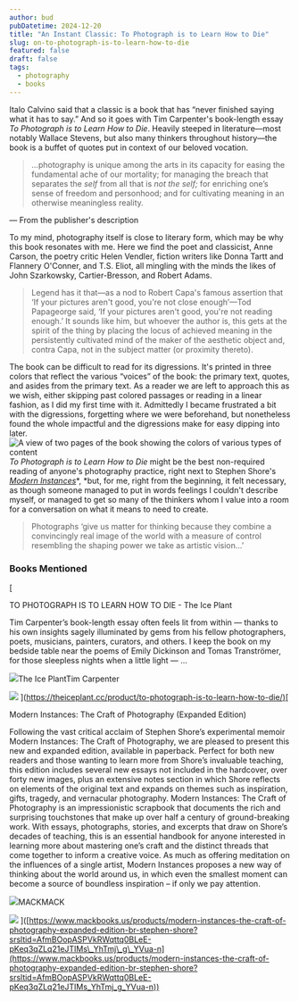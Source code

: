 ```yaml
---
author: bud
pubDatetime: 2024-12-20
title: "An Instant Classic: To Photograph is to Learn How to Die"
slug: on-to-photograph-is-to-learn-how-to-die
featured: false
draft: false
tags:
  - photography
  - books
---
```

Italo Calvino said that a classic is a book that has “never finished saying what it has to say.” And so it goes with Tim Carpenter's book-length essay _To Photograph is to Learn How to Die_. Heavily steeped in literature—most notably Wallace Stevens, but also many thinkers throughout history—the book is a buffet of quotes put in context of our beloved vocation.

> ...photography is unique among the arts in its capacity for easing the fundamental ache of our mortality; for managing the breach that separates the _self_ from all that is _not the self;_ for enriching one’s sense of freedom and personhood; and for cultivating meaning in an otherwise meaningless reality.

— From the publisher's description

To my mind, photography itself is close to literary form, which may be why this book resonates with me. Here we find the poet and classicist, Anne Carson, the poetry critic Helen Vendler, fiction writers like Donna Tartt and Flannery O'Conner, and T.S. Eliot, all mingling with the minds the likes of John Szarkowsky, Cartier-Bresson, and Robert Adams.

> Legend has it that—as a nod to Robert Capa's famous assertion that ‘If your pictures aren't good, you're not close enough’—Tod Papageorge said, ‘If your pictures aren't good, you're not reading enough.’ It sounds like him, but whoever the author is, this gets at the spirit of the thing by placing the locus of achieved meaning in the persistently cultivated mind of the maker of the aesthetic object and, contra Capa, not in the subject matter (or proximity thereto).

The book can be difficult to read for its digressions. It's printed in three colors that reflect the various “voices” of the book: the primary text, quotes, and asides from the primary text. As a reader we are left to approach this as we wish, either skipping past colored passages or reading in a linear fashion, as I did my first time with it. Admittedly I became frustrated a bit with the digressions, forgetting where we were beforehand, but nonetheless found the whole impactful and the digressions make for easy dipping into later. ![A view of two pages of the book showing the colors of various types of content](https://www.circle-of-confusion.com/content/images/2025/01/IMG_4858.JPG) _To Photograph is to Learn How to Die_ might be the best non-required reading of anyone's photography practice, right next to Stephen Shore's [_Modern Instances_](https://www.mackbooks.us/products/modern-instances-the-craft-of-photography-expanded-edition-br-stephen-shore?srsltid=AfmBOopASPVkRWqttq0BLeE-pKeq3qZLq21eJTIMs_YhTmj_g_YVua-n)\*, \*but, for me, right from the beginning, it felt necessary, as though someone managed to put in words feelings I couldn't describe myself, or managed to get so many of the thinkers whom I value into a room for a conversation on what it means to need to create.

> Photographs ‘give us matter for thinking because they combine a convincingly real image of the world with a measure of control resembling the shaping power we take as artistic vision...’

### Books Mentioned

\[

TO PHOTOGRAPH IS TO LEARN HOW TO DIE - The Ice Plant

Tim Carpenter’s book-length essay often feels lit from within — thanks to his own insights sagely illuminated by gems from his fellow photographers, poets, musicians, painters, curators, and others. I keep the book on my bedside table near the poems of Emily Dickinson and Tomas Tranströmer, for those sleepless nights when a little light — …

![](https://www.circle-of-confusion.com/content/images/icon/favicon-2.gif)The Ice PlantTim Carpenter

![](https://www.circle-of-confusion.com/content/images/thumbnail/TO-PHOTOGRAPH_front-cover-2.gif) \]([https://theiceplant.cc/product/to-photograph-is-to-learn-how-to-die/)\[](https://theiceplant.cc/product/to-photograph-is-to-learn-how-to-die/\)%5B)

Modern Instances: The Craft of Photography (Expanded Edition)

Following the vast critical acclaim of Stephen Shore’s experimental memoir Modern Instances: The Craft of Photography, we are pleased to present this new and expanded edition, available in paperback. Perfect for both new readers and those wanting to learn more from Shore’s invaluable teaching, this edition includes several new essays not included in the hardcover, over forty new images, plus an extensive notes section in which Shore reflects on elements of the original text and expands on themes such as inspiration, gifts, tragedy, and vernacular photography. Modern Instances: The Craft of Photography is an impressionistic scrapbook that documents the rich and surprising touchstones that make up over half a century of ground-breaking work. With essays, photographs, stories, and excerpts that draw on Shore’s decades of teaching, this is an essential handbook for anyone interested in learning more about mastering one’s craft and the distinct threads that come together to inform a creative voice. As much as offering meditation on the influences of a single artist, Modern Instances proposes a new way of thinking about the world around us, in which even the smallest moment can become a source of boundless inspiration – if only we pay attention.

![](https://www.circle-of-confusion.com/content/images/icon/Mack_logo_2.png)MACKMACK

![](https://www.circle-of-confusion.com/content/images/thumbnail/ModernInstancesExpandedEd_angled.jpg) \]([https://www.mackbooks.us/products/modern-instances-the-craft-of-photography-expanded-edition-br-stephen-shore?srsltid=AfmBOopASPVkRWqttq0BLeE-pKeq3qZLq21eJTIMs\_YhTmj\_g\_YVua-n](https://www.mackbooks.us/products/modern-instances-the-craft-of-photography-expanded-edition-br-stephen-shore?srsltid=AfmBOopASPVkRWqttq0BLeE-pKeq3qZLq21eJTIMs_YhTmj_g_YVua-n))